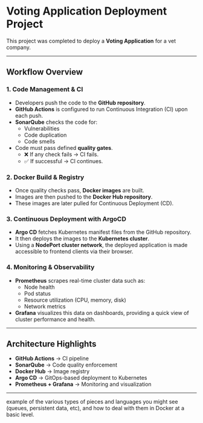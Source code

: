 # Voting Application Deployment Project

This project was completed to deploy a **Voting Application** for a vet company.

---

## Workflow Overview

### 1. Code Management & CI
- Developers push the code to the **GitHub repository**.
- **GitHub Actions** is configured to run Continuous Integration (CI) upon each push.
- **SonarQube** checks the code for:
  - Vulnerabilities  
  - Code duplication  
  - Code smells  
- Code must pass defined **quality gates**.  
  - ❌ If any check fails → CI fails.  
  - ✅ If successful → CI continues.  

### 2. Docker Build & Registry
- Once quality checks pass, **Docker images** are built.  
- Images are then pushed to the **Docker Hub repository**.  
- These images are later pulled for Continuous Deployment (CD).

### 3. Continuous Deployment with ArgoCD
- **Argo CD** fetches Kubernetes manifest files from the GitHub repository.  
- It then deploys the images to the **Kubernetes cluster**.  
- Using a **NodePort cluster network**, the deployed application is made accessible to frontend clients via their browser.

### 4. Monitoring & Observability
- **Prometheus** scrapes real-time cluster data such as:
  - Node health  
  - Pod status  
  - Resource utilization (CPU, memory, disk)  
  - Network metrics  
- **Grafana** visualizes this data on dashboards, providing a quick view of cluster performance and health.

---

## Architecture Highlights
- **GitHub Actions** → CI pipeline  
- **SonarQube** → Code quality enforcement  
- **Docker Hub** → Image registry  
- **Argo CD** → GitOps-based deployment to Kubernetes  
- **Prometheus + Grafana** → Monitoring and visualization

---






example of the various types of pieces and languages you might see (queues, persistent data, etc), and how to
deal with them in Docker at a basic level.
